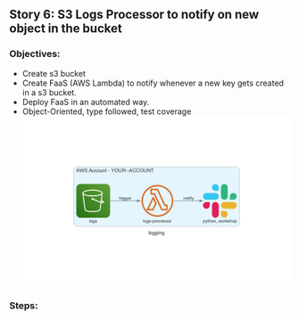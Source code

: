 
## Story 6: S3 Logs Processor to notify on new object in the bucket  

### Objectives:
- Create s3 bucket
- Create FaaS (AWS Lambda) to notify whenever a new key gets created in a s3 bucket.
- Deploy FaaS in an automated way.
- Object-Oriented, type followed, test coverage
![architecture](../../_diagrams_as_code/goal.png)

### Steps:
